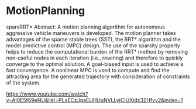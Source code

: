 # MotionPlanning
sparsRRT*
Abstract:
A motion planning algorithm for autonomous aggressive vehicle maneuvers is developed. The motion planner takes advantages of the sparse stable trees (SST), the RRT* algorithm and the model predictive control (MPC) design. The use of the sparsity property helps to reduce the computational burden of the RRT* method by removing non-useful nodes in each iteration (i.e., rewiring) and therefore to quickly converge to the optimal solution. A goal-biased input is used to achieve a fast convergence. A nonlinear MPC is used to compute and find the attracting area for the generated trajectory with consideration of constraints of the system.

https://www.youtube.com/watch?v=Al0E5f69eNU&list=PLxECzJqaEUHUuNVLLyjCIUXidz3ZHfvv2&index=1
